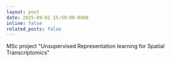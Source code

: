 ```yaml
---
layout: post
date: 2025-09-01 15:59:00-0400
inline: false
related_posts: false
---
```


MSc project "Unsupervised Representation learning for Spatial Transcriptomics"
